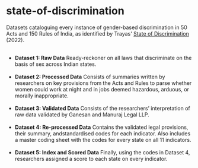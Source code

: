 # state-of-discrimination
Datasets cataloguing every instance of gender-based discrimination in 50 Acts and 150 Rules of India, as identified by Trayas' <a href="https://trayas.org/wp-content/uploads/2022/03/State-of-Discrimination-Report_Trayas_March-2022.pdf">State of Discrimination</a> (2022). <br/></br>
<ul>
<li> <strong>Dataset 1: Raw Data</strong> Ready-reckoner on all laws that discriminate on the basis of sex across Indian states.</li><br/>
<li> <strong>Dataset 2: Processed Data</strong> Consists of summaries written by researchers on key provisions from the Acts and Rules to parse whether women could work at night and in jobs deemed hazardous, arduous, or morally inappropriate.</li><br/>
<li> <strong>Dataset 3: Validated Data</strong> Consists of the researchers’ interpretation of raw data  validated by Ganesan and Manuraj Legal LLP.</li>  <br/>
<li> <strong>Dataset 4: Re-processed Data</strong> Contains the validated legal provisions, their summary, andstandardised codes for each indicator. Also includes a master coding sheet with the codes for every state on all 11 indicators.</li> <br/>
<li> <strong>Dataset 5: Index and Scored Data</strong> Finally, using the codes in Dataset 4, researchers assigned a score to each state on every indicator.</li> 
</ul>
